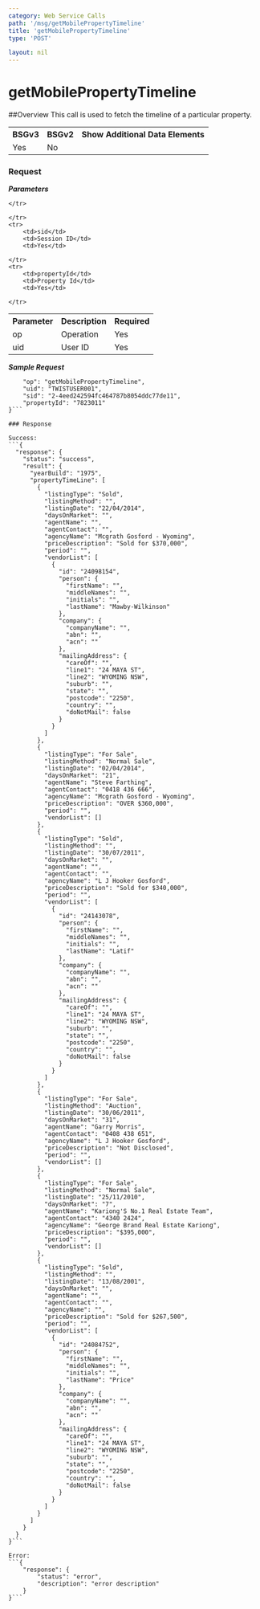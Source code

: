 ```yaml
---
category: Web Service Calls
path: '/msg/getMobilePropertyTimeline'
title: 'getMobilePropertyTimeline'
type: 'POST'

layout: nil
---
```


# getMobilePropertyTimeline

##Overview
This call is used to fetch the timeline of a particular property.

<table>
	<tbody>
	<tr>
		<th>BSGv3</th>
		<th>BSGv2</th>
		<th>Show Additional Data Elements</th>
	</tr>
	<tr>
		<td>Yes</td>
		<td>No</td>
		<td></td>
	</tr>

</tbody>
</table>

### Request

***Parameters***

<table>
	<tbody>
	<tr>
		<th>Parameter</th>
        <th>Description</th>
        <th>Required</th>
		
	</tr>
  <tr>
    <td>op</td>
        <td>Operation</td>
        <td>Yes</td>
    
  </tr>
	<tr>
		<td>uid</td>
        <td>User ID</td>
        <td>Yes</td>
		
	</tr>
	<tr>
		<td>sid</td>
        <td>Session ID</td>
        <td>Yes</td>
		
	</tr>
	<tr>
		<td>propertyId</td>
		<td>Property Id</td>
        <td>Yes</td>
        
	</tr>
</tbody>
</table>

***Sample Request***
```{
    "op": "getMobilePropertyTimeline",
    "uid": "TWISTUSER001",
    "sid": "2-4eed242594fc464787b8054ddc77de11",
    "propertyId": "7823011"
}```

### Response

Success:
```{
  "response": {
    "status": "success",
    "result": {
      "yearBuild": "1975",
      "propertyTimeLine": [
        {
          "listingType": "Sold",
          "listingMethod": "",
          "listingDate": "22/04/2014",
          "daysOnMarket": "",
          "agentName": "",
          "agentContact": "",
          "agencyName": "Mcgrath Gosford - Wyoming",
          "priceDescription": "Sold for $370,000",
          "period": "",
          "vendorList": [
            {
              "id": "24098154",
              "person": {
                "firstName": "",
                "middleNames": "",
                "initials": "",
                "lastName": "Mawby-Wilkinson"
              },
              "company": {
                "companyName": "",
                "abn": "",
                "acn": ""
              },
              "mailingAddress": {
                "careOf": "",
                "line1": "24 MAYA ST",
                "line2": "WYOMING NSW",
                "suburb": "",
                "state": "",
                "postcode": "2250",
                "country": "",
                "doNotMail": false
              }
            }
          ]
        },
        {
          "listingType": "For Sale",
          "listingMethod": "Normal Sale",
          "listingDate": "02/04/2014",
          "daysOnMarket": "21",
          "agentName": "Steve Farthing",
          "agentContact": "0418 436 666",
          "agencyName": "Mcgrath Gosford - Wyoming",
          "priceDescription": "OVER $360,000",
          "period": "",
          "vendorList": []
        },
        {
          "listingType": "Sold",
          "listingMethod": "",
          "listingDate": "30/07/2011",
          "daysOnMarket": "",
          "agentName": "",
          "agentContact": "",
          "agencyName": "L J Hooker Gosford",
          "priceDescription": "Sold for $340,000",
          "period": "",
          "vendorList": [
            {
              "id": "24143078",
              "person": {
                "firstName": "",
                "middleNames": "",
                "initials": "",
                "lastName": "Latif"
              },
              "company": {
                "companyName": "",
                "abn": "",
                "acn": ""
              },
              "mailingAddress": {
                "careOf": "",
                "line1": "24 MAYA ST",
                "line2": "WYOMING NSW",
                "suburb": "",
                "state": "",
                "postcode": "2250",
                "country": "",
                "doNotMail": false
              }
            }
          ]
        },
        {
          "listingType": "For Sale",
          "listingMethod": "Auction",
          "listingDate": "30/06/2011",
          "daysOnMarket": "31",
          "agentName": "Garry Morris",
          "agentContact": "0408 438 651",
          "agencyName": "L J Hooker Gosford",
          "priceDescription": "Not Disclosed",
          "period": "",
          "vendorList": []
        },
        {
          "listingType": "For Sale",
          "listingMethod": "Normal Sale",
          "listingDate": "25/11/2010",
          "daysOnMarket": "7",
          "agentName": "Kariong'S No.1 Real Estate Team",
          "agentContact": "4340 2424",
          "agencyName": "George Brand Real Estate Kariong",
          "priceDescription": "$395,000",
          "period": "",
          "vendorList": []
        },
        {
          "listingType": "Sold",
          "listingMethod": "",
          "listingDate": "13/08/2001",
          "daysOnMarket": "",
          "agentName": "",
          "agentContact": "",
          "agencyName": "",
          "priceDescription": "Sold for $267,500",
          "period": "",
          "vendorList": [
            {
              "id": "24084752",
              "person": {
                "firstName": "",
                "middleNames": "",
                "initials": "",
                "lastName": "Price"
              },
              "company": {
                "companyName": "",
                "abn": "",
                "acn": ""
              },
              "mailingAddress": {
                "careOf": "",
                "line1": "24 MAYA ST",
                "line2": "WYOMING NSW",
                "suburb": "",
                "state": "",
                "postcode": "2250",
                "country": "",
                "doNotMail": false
              }
            }
          ]
        }
      ]
    }
  }
}```

Error:
```{
    "response": {
        "status": "error",
        "description": "error description"
    }
}```
